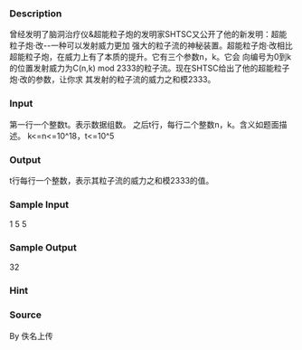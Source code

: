 
### Description
曾经发明了脑洞治疗仪&超能粒子炮的发明家SHTSC又公开了他的新发明：超能粒子炮·改--一种可以发射威力更加
强大的粒子流的神秘装置。超能粒子炮·改相比超能粒子炮，在威力上有了本质的提升。它有三个参数n，k。它会
向编号为0到k的位置发射威力为C(n,k) mod 2333的粒子流。现在SHTSC给出了他的超能粒子炮·改的参数，让你求
其发射的粒子流的威力之和模2333。

### Input
第一行一个整数t。表示数据组数。
之后t行，每行二个整数n，k。含义如题面描述。
k<=n<=10^18，t<=10^5

### Output
t行每行一个整数，表示其粒子流的威力之和模2333的值。

### Sample Input
1
5 5	

### Sample Output
32
### Hint

### Source
By 佚名上传